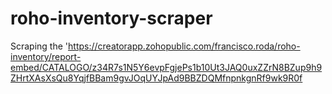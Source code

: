 # roho-inventory-scraper
Scraping the 'https://creatorapp.zohopublic.com/francisco.roda/roho-inventory/report-embed/CATALOGO/z34R7s1N5Y6evpFgjePs1b10Ut3JAQ0uxZZrN8BZup9h9ZHrtXAsXsQu8YqjfBBam9gvJOqUYJpAd9BBZDQMfnpnkgnRf9wk9R0f
